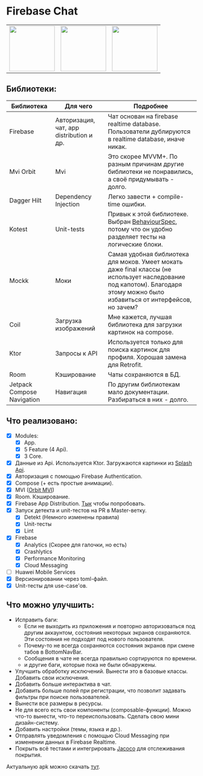 #  Firebase Chat

<table>
  <tr>
    <td align="center"><img src="/gifs/chat.gif" width="120" /></td>
    <td align="center"><img src="/gifs/profile.gif" width="120" /></td>
    <td align="center"><img src="/gifs/auth.gif" width="120" /></td>
  </tr>
</table>

##  Библиотеки:

| Библиотека | Для чего | Подробнее |
| --- | --- | --- |
| Firebase | Авторизация, чат, app distribution и др. | Чат основан на firebase realtime database. Пользователи дублируются в realtime database, иначе никак. |
| Mvi Orbit | Mvi | Это скорее MVVM+. По разным причинам другие библиотеки не понравились, а своё придумывать - долго. |
| Dagger Hilt | Dependency Injection | Легко завести + compile-time ошибки. |
| Kotest | Unit-tests | Привык к этой библиотеке. Выбран [BehaviourSpec](https://kotest.io/docs/framework/testing-styles.html#behavior-spec), потому что он удобно разделяет тесты на логические блоки. |
| Mockk | Моки | Самая удобная библиотека для моков. Умеет мокать даже final классы (не использует наследование под капотом). Благодаря этому можно было избавиться от интерфейсов, но зачем?  |
| Coil | Загрузка изображений | Мне кажется, лучшая библиотека для загрузки картинок на compose. |
| Ktor | Запросы к API | Используется только для поиска картинок для профиля. Хорошая замена для Retrofit. |
| Room | Кэширование | Чаты сохраняются в БД. |
| Jetpack Compose Navigation | Навигация | По другим библиотекам мало документации. Разбираться в них - долго. |

##  Что реализовано:

- [X] Modules:
  - [X] App.
  - [X] 5 Feature (4 Api).
  - [X] 3 Core.
- [X] Данные из Api. Используется Ktor. Загружаются картинки из [Splash Api](https://unsplash.com/developers).
- [X] Авторизация с помощью Firebase Authentication.
- [X] Compose (+ есть простые анимации).
- [X] MVI ([Orbit MVI](https://github.com/orbit-mvi/orbit-mvi))
- [X] Room. Кэширование.
- [X] Firebase App Distribution. [Тык](https://github.com/Nauruz-Guliev/chat-compose/actions/workflows/job_deploy_firebase_debug.yml) чтобы попробовать.
- [X] Запуск детекта и unit-тестов на PR в Master-ветку.
  - [X] Detekt (Немного изменены правила)
  - [X] Unit-тесты
  - [X] Lint
- [X] Firebase
  - [X] Analytics (Скорее для галочки, но есть)
  - [X] Crashlytics
  - [X] Performance Monitoring
  - [X] Cloud Messaging
- [ ] Huawei Mobile Services
- [X] Версионировании через toml-файл.
- [X] Unit-тесты для use-case'ов.

##  Что можно улучшить: 

- Исправить баги:
  - Если не выходить из приложения и повторно авторизоваться под другим аккаунтом, состояния некоторых экранов сохраняются. Эти состояния не подходят под нового пользователя.
  - Почему-то не всегда сохраняются состояния экранов при смене табов в BottomNavBar.
  - Сообщения в чате не всегда правильно сортируются по времени.
  - и другие баги, которые пока не были обнаружены.
- Улучшить обработку исключений. Вынести это в базовые классы. Добавить свои исключения. 
- Добавить больше интерактива в чат.
- Добавить больше полей при регистрации, что позволит задавать фильтры при поиске пользователей.
- Вынести все размеры в ресурсы.
- Не для всего есть свои компоненты (composable-функции). Можно что-то вынести, что-то переиспользовать. Сделать свою мини дизайн-систему.
- Добавить настройки (темы, языка и др.).
- Отправлять уведомления с помощью Cloud Messaging при изменении данных в Firebase Realtime.
- Покрыть всё тестами и интегрировать [Jacoco](https://kotest.io/docs/framework/integrations/jacoco.html) для отслеживания покрытия.

Актуальную apk можно скачать [тут](https://github.com/Nauruz-Guliev/chat-compose/releases/tag/DEMO_v0.0.1). 
